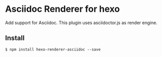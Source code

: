 # Asciidoc Renderer for hexo

Add support for Asciidoc. This plugin uses asciidoctor.js as render engine.

## Install

    $ npm install hexo-renderer-asciidoc --save

